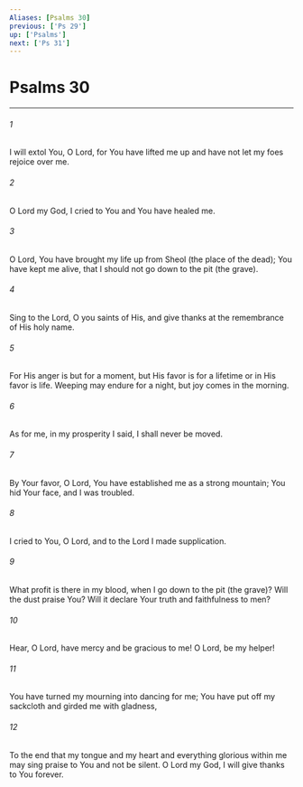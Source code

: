 ```yaml
---
Aliases: [Psalms 30]
previous: ['Ps 29']
up: ['Psalms']
next: ['Ps 31']
---
```

# Psalms 30

***


###### 1 


I will extol You, O Lord, for You have lifted me up and have not let my foes rejoice over me. 


###### 2 


O Lord my God, I cried to You and You have healed me. 


###### 3 


O Lord, You have brought my life up from Sheol (the place of the dead); You have kept me alive, that I should not go down to the pit (the grave). 


###### 4 


Sing to the Lord, O you saints of His, and give thanks at the remembrance of His holy name. 


###### 5 


For His anger is but for a moment, but His favor is for a lifetime or in His favor is life. Weeping may endure for a night, but joy comes in the morning. 


###### 6 


As for me, in my prosperity I said, I shall never be moved. 


###### 7 


By Your favor, O Lord, You have established me as a strong mountain; You hid Your face, and I was troubled. 


###### 8 


I cried to You, O Lord, and to the Lord I made supplication. 


###### 9 


What profit is there in my blood, when I go down to the pit (the grave)? Will the dust praise You? Will it declare Your truth and faithfulness to men? 


###### 10 


Hear, O Lord, have mercy and be gracious to me! O Lord, be my helper! 


###### 11 


You have turned my mourning into dancing for me; You have put off my sackcloth and girded me with gladness, 


###### 12 


To the end that my tongue and my heart and everything glorious within me may sing praise to You and not be silent. O Lord my God, I will give thanks to You forever.
